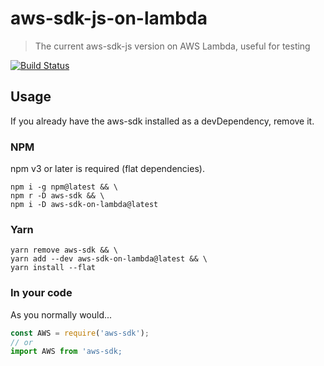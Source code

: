# aws-sdk-js-on-lambda
> The current aws-sdk-js version on AWS Lambda, useful for testing

[![Build Status](https://travis-ci.org/binoculars/aws-sdk-js-on-lambda.svg?branch=master)](https://travis-ci.org/binoculars/aws-sdk-js-on-lambda)

## Usage
If you already have the aws-sdk installed as a devDependency, remove it.

### NPM
npm v3 or later is required (flat dependencies).

```shell
npm i -g npm@latest && \
npm r -D aws-sdk && \
npm i -D aws-sdk-on-lambda@latest
```

### Yarn
```shell
yarn remove aws-sdk && \
yarn add --dev aws-sdk-on-lambda@latest && \
yarn install --flat
```

### In your code
As you normally would...

```js
const AWS = require('aws-sdk');
// or
import AWS from 'aws-sdk;
````
